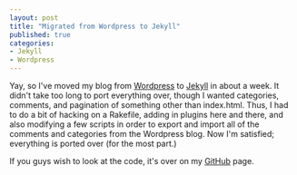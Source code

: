 ```yaml
---
layout: post
title: "Migrated from Wordpress to Jekyll"
published: true
categories:
- Jekyll
- Wordpress
---
```


Yay, so I've moved my blog from [Wordpress] to [Jekyll] in about a week.
It didn't take too long to port everything over, though I wanted categories,
comments, and pagination of something other than index.html.  Thus, I had
to do a bit of hacking on a Rakefile, adding in plugins here and there,
and also modifying a few scripts in order to export and import all of the
comments and categories from the Wordpress blog.  Now I'm satisfied; everything
is ported over (for the most part.)

If you guys wish to look at the code, it's over on my [GitHub] page.

[Wordpress]: http://wordpress.org
[Jekyll]: http://github.com/mojombo/jekyll
[GitHub]: http://github.com/cparedes/redbluemagenta.com
